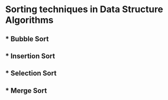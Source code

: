 # Sorting techniques in Data Structure Algorithms
## * Bubble Sort
## * Insertion Sort
## * Selection Sort
## * Merge Sort
